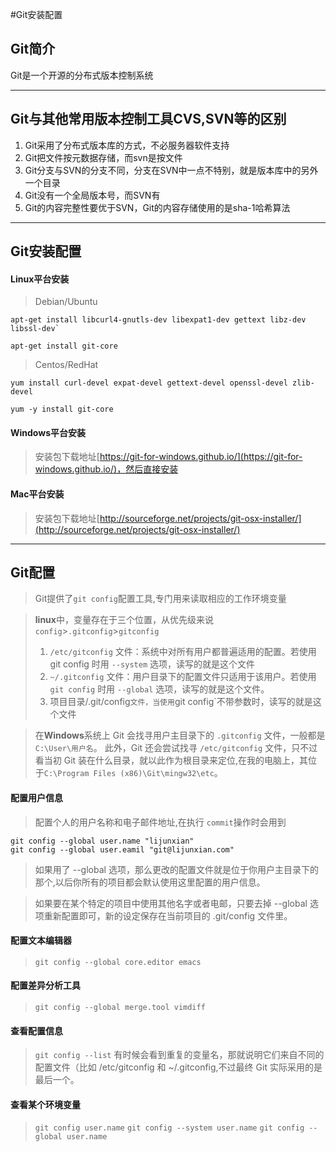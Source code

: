 #Git安装配置

## Git简介
Git是一个开源的分布式版本控制系统

***

## Git与其他常用版本控制工具CVS,SVN等的区别
1. Git采用了分布式版本库的方式，不必服务器软件支持
2. Git把文件按元数据存储，而svn是按文件
3. Git分支与SVN的分支不同，分支在SVN中一点不特别，就是版本库中的另外一个目录
4. Git没有一个全局版本号，而SVN有
5. Git的内容完整性要优于SVN，Git的内容存储使用的是sha-1哈希算法

***

## Git安装配置

#### Linux平台安装
>Debian/Ubuntu
```
apt-get install libcurl4-gnutls-dev libexpat1-dev gettext libz-dev libssl-dev`

apt-get install git-core
```
>Centos/RedHat
```
yum install curl-devel expat-devel gettext-devel openssl-devel zlib-devel

yum -y install git-core
```
#### Windows平台安装
>安装包下载地址[https://git-for-windows.github.io/](https://git-for-windows.github.io/)，然后直接安装

#### Mac平台安装
>安装包下载地址[http://sourceforge.net/projects/git-osx-installer/](http://sourceforge.net/projects/git-osx-installer/)

***

## Git配置
>Git提供了`git config`配置工具,专门用来读取相应的工作环境变量

>**linux**中，变量存在于三个位置，从优先级来说
`config`>`.gitconfig`>`gitconfig`
>1. `/etc/gitconfig` 文件：系统中对所有用户都普遍适用的配置。若使用 git config 时用 `--system` 选项，读写的就是这个文件
>2. `~/.gitconfig` 文件：用户目录下的配置文件只适用于该用户。若使用 `git config` 时用 `--global` 选项，读写的就是这个文件。
>3. 项目目录/.git/config`文件，当使用`git config`不带参数时，读写的就是这个文件

>在**Windows**系统上
Git 会找寻用户主目录下的 `.gitconfig` 文件，一般都是 `C:\User\用户名`。
此外，Git 还会尝试找寻 `/etc/gitconfig` 文件，只不过看当初 Git 装在什么目录，就以此作为根目录来定位,在我的电脑上，其位于`C:\Program Files (x86)\Git\mingw32\etc`。

#### 配置用户信息
> 配置个人的用户名称和电子邮件地址,在执行 `commit`操作时会用到
```
git config --global user.name "lijunxian"
git config --global user.eamil "git@lijunxian.com"
```
>如果用了 --global 选项，那么更改的配置文件就是位于你用户主目录下的那个,以后你所有的项目都会默认使用这里配置的用户信息。

>如果要在某个特定的项目中使用其他名字或者电邮，只要去掉 --global 选项重新配置即可，新的设定保存在当前项目的 .git/config 文件里。

#### 配置文本编辑器
> `git config --global core.editor emacs`

#### 配置差异分析工具
> `git config --global merge.tool vimdiff`

#### 查看配置信息
> `git config --list`
>有时候会看到重复的变量名，那就说明它们来自不同的配置文件（比如 /etc/gitconfig 和 ~/.gitconfig,不过最终 Git 实际采用的是最后一个。

#### 查看某个环境变量
>`git config user.name`
>`git config --system user.name`
>`git config --global user.name`